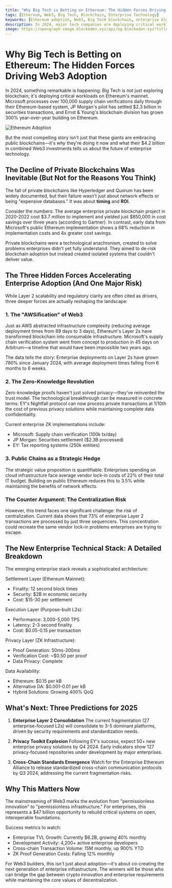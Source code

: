```yaml
---
title: "Why Big Tech is Betting on Ethereum: The Hidden Forces Driving Web3 Adoption"
tags: [Ethereum, Web3, Big Tech, Blockchain, Enterprise Technology]
keywords: [Ethereum adoption, Web3, Big Tech blockchain, enterprise blockchain, Ethereum Layer 2, zero-knowledge proofs, blockchain infrastructure]
description: In 2024, major tech companies are deploying critical workloads on Ethereum's mainnet, signaling a shift in enterprise technology. This article explores the decline of private blockchains, the rise of Ethereum, and the strategic forces driving this transformation.
image: https://opengraph-image.blockeden.xyz/api/og-blockeden-xyz?title=Why%20Big%20Tech%20is%20Betting%20on%20Ethereum:%20The%20Hidden%20Forces%20Driving%20Web3%20Adoption
---
```


# Why Big Tech is Betting on Ethereum: The Hidden Forces Driving Web3 Adoption

In 2024, something remarkable is happening: Big Tech is not just exploring blockchain; it's deploying critical workloads on Ethereum's mainnet. Microsoft processes over 100,000 supply chain verifications daily through their Ethereum-based system, JP Morgan's pilot has settled $2.3 billion in securities transactions, and Ernst & Young's blockchain division has grown 300% year-over-year building on Ethereum.

![Ethereum Adoption](https://opengraph-image.blockeden.xyz/api/og-blockeden-xyz?title=Why%20Big%20Tech%20is%20Betting%20on%20Ethereum:%20The%20Hidden%20Forces%20Driving%20Web3%20Adoption)

But the most compelling story isn't just that these giants are embracing public blockchains—it's *why* they're doing it now and what their $4.2 billion in combined Web3 investments tells us about the future of enterprise technology.

## The Decline of Private Blockchains Was Inevitable (But Not for the Reasons You Think)

The fall of private blockchains like Hyperledger and Quorum has been widely documented, but their failure wasn't just about network effects or being "expensive databases." It was about **timing** and **ROI**.

Consider the numbers: The average enterprise private blockchain project in 2020-2022 cost \$3.7 million to implement and yielded just $850,000 in cost savings over three years (according to Gartner). In contrast, early data from Microsoft's public Ethereum implementation shows a 68% reduction in implementation costs and 4x greater cost savings.

Private blockchains were a technological anachronism, created to solve problems enterprises didn't yet fully understand. They aimed to de-risk blockchain adoption but instead created isolated systems that couldn't deliver value.

## The Three Hidden Forces Accelerating Enterprise Adoption (And One Major Risk)

While Layer 2 scalability and regulatory clarity are often cited as drivers, three deeper forces are actually reshaping the landscape:

### 1. **The "AWSification" of Web3**

Just as AWS abstracted infrastructure complexity (reducing average deployment times from 89 days to 3 days), Ethereum's Layer 2s have transformed blockchain into consumable infrastructure. Microsoft's supply chain verification system went from concept to production in 45 days on Arbitrum—a timeline that would have been impossible two years ago.

The data tells the story: Enterprise deployments on Layer 2s have grown 780% since January 2024, with average deployment times falling from 6 months to 6 weeks.

### 2. **The Zero-Knowledge Revolution**

Zero-knowledge proofs haven't just solved privacy—they've reinvented the trust model. The technological breakthrough can be measured in concrete terms: EY's Nightfall protocol can now process private transactions at 1/10th the cost of previous privacy solutions while maintaining complete data confidentiality.

Current enterprise ZK implementations include:
- Microsoft: Supply chain verification (100k tx/day)
- JP Morgan: Securities settlement ($2.3B processed)
- EY: Tax reporting systems (250k entities)

### 3. **Public Chains as a Strategic Hedge**

The strategic value proposition is quantifiable. Enterprises spending on cloud infrastructure face average vendor lock-in costs of 22% of their total IT budget. Building on public Ethereum reduces this to 3.5% while maintaining the benefits of network effects.

### The Counter Argument: The Centralization Risk

However, this trend faces one significant challenge: the risk of centralization. Current data shows that 73% of enterprise Layer 2 transactions are processed by just three sequencers. This concentration could recreate the same vendor lock-in problems enterprises are trying to escape.

## The New Enterprise Technical Stack: A Detailed Breakdown

The emerging enterprise stack reveals a sophisticated architecture:

Settlement Layer (Ethereum Mainnet):
- Finality: 12 second block times
- Security: $2B in economic security
- Cost: $15-30 per settlement

Execution Layer (Purpose-built L2s):
- Performance: 3,000-5,000 TPS
- Latency: 2-3 second finality
- Cost: $0.05-0.15 per transaction

Privacy Layer (ZK Infrastructure):
- Proof Generation: 50ms-200ms
- Verification Cost: ~$0.50 per proof
- Data Privacy: Complete

Data Availability:
- Ethereum: $0.15 per kB
- Alternative DA: $0.001-0.01 per kB
- Hybrid Solutions: Growing 400% QoQ

## What's Next: Three Predictions for 2025

1. **Enterprise Layer 2 Consolidation**
The current fragmentation (27 enterprise-focused L2s) will consolidate to 3-5 dominant platforms, driven by security requirements and standardization needs.

2. **Privacy Toolkit Explosion**
Following EY's success, expect 50+ new enterprise privacy solutions by Q4 2024. Early indicators show 127 privacy-focused repositories under development by major enterprises.

3. **Cross-Chain Standards Emergence**
Watch for the Enterprise Ethereum Alliance to release standardized cross-chain communication protocols by Q3 2024, addressing the current fragmentation risks.

## Why This Matters Now

The mainstreaming of Web3 marks the evolution from "permissionless innovation" to "permissionless infrastructure." For enterprises, this represents a $47 billion opportunity to rebuild critical systems on open, interoperable foundations.

Success metrics to watch:
- Enterprise TVL Growth: Currently $6.2B, growing 40% monthly
- Development Activity: 4,200+ active enterprise developers
- Cross-chain Transaction Volume: 15M monthly, up 900% YTD
- ZK Proof Generation Costs: Falling 12% monthly

For Web3 builders, this isn't just about adoption—it's about co-creating the next generation of enterprise infrastructure. The winners will be those who can bridge the gap between crypto innovation and enterprise requirements while maintaining the core values of decentralization.

